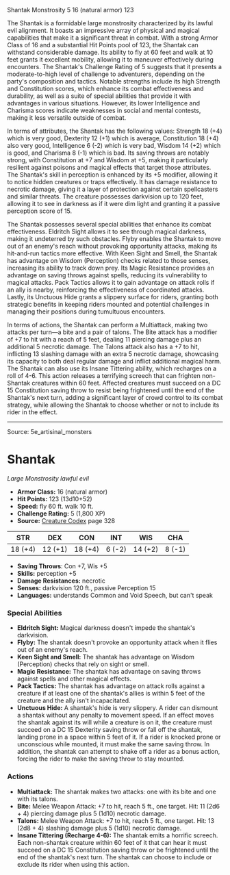 <MonsterName/>Shantak</MonsterName>
<CreatureType/>Monstrosity</CreatureType>
<CR/>5</CR>
<AC/>16 (natural armor)</AC>
<HP/>123</HP>
<summary>The Shantak is a formidable large monstrosity characterized by its lawful evil alignment. It boasts an impressive array of physical and magical capabilities that make it a significant threat in combat. With a strong Armor Class of 16 and a substantial Hit Points pool of 123, the Shantak can withstand considerable damage. Its ability to fly at 60 feet and walk at 10 feet grants it excellent mobility, allowing it to maneuver effectively during encounters. The Shantak's Challenge Rating of 5 suggests that it presents a moderate-to-high level of challenge to adventurers, depending on the party's composition and tactics. Notable strengths include its high Strength and Constitution scores, which enhance its combat effectiveness and durability, as well as a suite of special abilities that provide it with advantages in various situations. However, its lower Intelligence and Charisma scores indicate weaknesses in social and mental contests, making it less versatile outside of combat.</summary>

<detail>

In terms of attributes, the Shantak has the following values: Strength 18 (+4) which is very good, Dexterity 12 (+1) which is average, Constitution 18 (+4) also very good, Intelligence 6 (-2) which is very bad, Wisdom 14 (+2) which is good, and Charisma 8 (-1) which is bad. Its saving throws are notably strong, with Constitution at +7 and Wisdom at +5, making it particularly resilient against poisons and magical effects that target those attributes. The Shantak's skill in perception is enhanced by its +5 modifier, allowing it to notice hidden creatures or traps effectively. It has damage resistance to necrotic damage, giving it a layer of protection against certain spellcasters and similar threats. The creature possesses darkvision up to 120 feet, allowing it to see in darkness as if it were dim light and granting it a passive perception score of 15.

The Shantak possesses several special abilities that enhance its combat effectiveness. Eldritch Sight allows it to see through magical darkness, making it undeterred by such obstacles. Flyby enables the Shantak to move out of an enemy's reach without provoking opportunity attacks, making its hit-and-run tactics more effective. With Keen Sight and Smell, the Shantak has advantage on Wisdom (Perception) checks related to those senses, increasing its ability to track down prey. Its Magic Resistance provides an advantage on saving throws against spells, reducing its vulnerability to magical attacks. Pack Tactics allows it to gain advantage on attack rolls if an ally is nearby, reinforcing the effectiveness of coordinated attacks. Lastly, its Unctuous Hide grants a slippery surface for riders, granting both strategic benefits in keeping riders mounted and potential challenges in managing their positions during tumultuous encounters.

In terms of actions, the Shantak can perform a Multiattack, making two attacks per turn—a bite and a pair of talons. The Bite attack has a modifier of +7 to hit with a reach of 5 feet, dealing 11 piercing damage plus an additional 5 necrotic damage. The Talons attack also has a +7 to hit, inflicting 13 slashing damage with an extra 5 necrotic damage, showcasing its capacity to both deal regular damage and inflict additional magical harm. The Shantak can also use its Insane Tittering ability, which recharges on a roll of 4-6. This action releases a terrifying screech that can frighten non-Shantak creatures within 60 feet. Affected creatures must succeed on a DC 15 Constitution saving throw to resist being frightened until the end of the Shantak's next turn, adding a significant layer of crowd control to its combat strategy, while allowing the Shantak to choose whether or not to include its rider in the effect.</detail>



---

Source: 5e_artisinal_monsters

# Shantak

*Large* *Monstrosity* *lawful evil*

- **Armor Class:** 16 (natural armor)
- **Hit Points:** 123 (13d10+52)
- **Speed:** fly 60 ft. walk 10 ft.
- **Challenge Rating:** 5 (1,800 XP)
- **Source:** [Creature Codex](https://koboldpress.com/kpstore/product/creature-codex-for-5th-edition-dnd) page 328

| STR | DEX | CON | INT | WIS | CHA |
| --- | --- | --- | --- | --- | --- |
| 18 (+4) | 12 (+1) | 18 (+4) | 6 (-2) | 14 (+2) | 8 (-1) |

- **Saving Throws**: Con +7, Wis +5
- **Skills:** perception +5
- **Damage Resistances:** necrotic
- **Senses:** darkvision 120 ft., passive Perception 15
- **Languages:** understands Common and Void Speech, but can't speak

### Special Abilities

- **Eldritch Sight:** Magical darkness doesn't impede the shantak's darkvision.
- **Flyby:** The shantak doesn't provoke an opportunity attack when it flies out of an enemy's reach.
- **Keen Sight and Smell:** The shantak has advantage on Wisdom (Perception) checks that rely on sight or smell.
- **Magic Resistance:** The shantak has advantage on saving throws against spells and other magical effects.
- **Pack Tactics:** The shantak has advantage on attack rolls against a creature if at least one of the shantak's allies is within 5 feet of the creature and the ally isn't incapacitated.
- **Unctuous Hide:** A shantak's hide is very slippery. A rider can dismount a shantak without any penalty to movement speed. If an effect moves the shantak against its will while a creature is on it, the creature must succeed on a DC 15 Dexterity saving throw or fall off the shantak, landing prone in a space within 5 feet of it. If a rider is knocked prone or unconscious while mounted, it must make the same saving throw. In addition, the shantak can attempt to shake off a rider as a bonus action, forcing the rider to make the saving throw to stay mounted.

### Actions

- **Multiattack:** The shantak makes two attacks: one with its bite and one with its talons.
- **Bite:** Melee Weapon Attack: +7 to hit, reach 5 ft., one target. Hit: 11 (2d6 + 4) piercing damage plus 5 (1d10) necrotic damage.
- **Talons:** Melee Weapon Attack: +7 to hit, reach 5 ft., one target. Hit: 13 (2d8 + 4) slashing damage plus 5 (1d10) necrotic damage.
- **Insane Tittering (Recharge 4-6):** The shantak emits a horrific screech. Each non-shantak creature within 60 feet of it that can hear it must succeed on a DC 15 Constitution saving throw or be frightened until the end of the shantak's next turn. The shantak can choose to include or exclude its rider when using this action.




